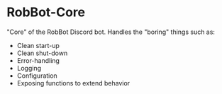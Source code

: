 # RobBot-Core

"Core" of the RobBot Discord bot.
Handles the "boring" things such as:

- Clean start-up
- Clean shut-down
- Error-handling
- Logging
- Configuration
- Exposing functions to extend behavior
